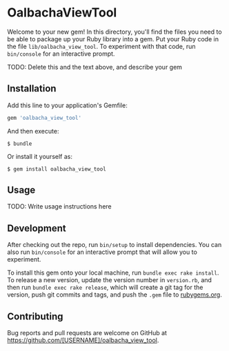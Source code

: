 # OalbachaViewTool

Welcome to your new gem! In this directory, you'll find the files you need to be able to package up your Ruby library into a gem. Put your Ruby code in the file `lib/oalbacha_view_tool`. To experiment with that code, run `bin/console` for an interactive prompt.

TODO: Delete this and the text above, and describe your gem

## Installation

Add this line to your application's Gemfile:

```ruby
gem 'oalbacha_view_tool'
```

And then execute:

    $ bundle

Or install it yourself as:

    $ gem install oalbacha_view_tool

## Usage

TODO: Write usage instructions here

## Development

After checking out the repo, run `bin/setup` to install dependencies. You can also run `bin/console` for an interactive prompt that will allow you to experiment.

To install this gem onto your local machine, run `bundle exec rake install`. To release a new version, update the version number in `version.rb`, and then run `bundle exec rake release`, which will create a git tag for the version, push git commits and tags, and push the `.gem` file to [rubygems.org](https://rubygems.org).

## Contributing

Bug reports and pull requests are welcome on GitHub at https://github.com/[USERNAME]/oalbacha_view_tool.
